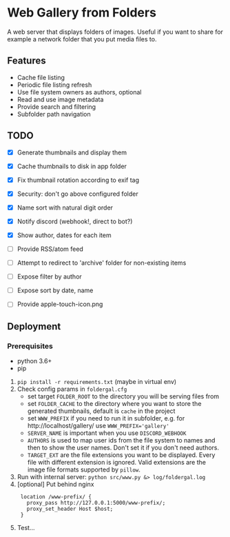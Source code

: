 Web Gallery from Folders
===

A web server that displays folders of images.
Useful if you want to share for example a network folder 
that you put media files to.


Features
---

* Cache file listing
* Periodic file listing refresh
* Use file system owners as authors, optional
* Read and use image metadata
* Provide search and filtering
* Subfolder path navigation

TODO
---

+ [x] Generate thumbnails and display them
+ [x] Cache thumbnails to disk in app folder
+ [x] Fix thumbnail rotation according to exif tag
+ [x] Security: don't go above configured folder
+ [x] Name sort with natural digit order
+ [x] Notify discord (webhook!, direct to bot?)
+ [x] Show author, dates for each item
+ [ ] Provide RSS/atom feed
+ [ ] Attempt to redirect to 'archive' folder for non-existing items
+ [ ] Expose filter by author
+ [ ] Expose sort by date, name
+ [ ] Provide apple-touch-icon.png


Deployment
---

### Prerequisites

* python 3.6+
* pip

1. `pip install -r requirements.txt` (maybe in virtual env)
1. Check config params in `foldergal.cfg`
   - set target `FOLDER_ROOT` to the directory you will be serving files from
   - set `FOLDER_CACHE` to the directory where you want to store 
     the generated thumbnails, default is `cache` in the project
   - set `WWW_PREFIX` if you need to run it in subfolder, 
     e.g. for http://localhost/gallery/ use `WWW_PREFIX='gallery'`
   - `SERVER_NAME` is important when you use `DISCORD_WEBHOOK`
   - `AUTHORS` is used to map user ids from the file system to names and 
     then to show the user names. Don't set it if you don't need authors.
   - `TARGET_EXT` are the file extensions you want to be displayed. 
     Every file with different extension is ignored. Valid extensions are 
     the image file formats supported by `pillow`.
1. Run with internal server:
   `python src/www.py &> log/foldergal.log`
1. [optional] Put behind nginx
   ```
    location /www-prefix/ {
      proxy_pass http://127.0.0.1:5000/www-prefix/;
      proxy_set_header Host $host;
    }
   ```
1. Test...
